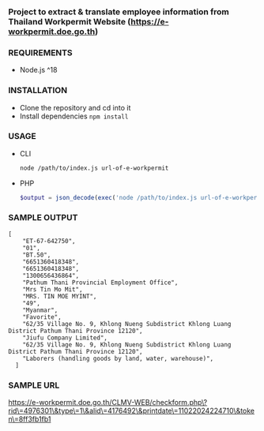 ### Project to extract & translate employee information from Thailand Workpermit Website (https://e-workpermit.doe.go.th)

### REQUIREMENTS

- Node.js ^18

### INSTALLATION

- Clone the repository and cd into it
- Install dependencies `npm install`

### USAGE

- CLI

  ```bash
  node /path/to/index.js url-of-e-workpermit
  ```

- PHP
  ```php
  $output = json_decode(exec('node /path/to/index.js url-of-e-workpermit'),true)
  ```

### SAMPLE OUTPUT

```
[
    "ET-67-642750",
    "01",
    "BT.50",
    "6651360418348",
    "6651360418348",
    "1300656436864",
    "Pathum Thani Provincial Employment Office",
    "Mrs Tin Mo Mit",
    "MRS. TIN MOE MYINT",
    "49",
    "Myanmar",
    "Favorite",
    "62/35 Village No. 9, Khlong Nueng Subdistrict Khlong Luang District Pathum Thani Province 12120",
    "Jiufu Company Limited",
    "62/35 Village No. 9, Khlong Nueng Subdistrict Khlong Luang District Pathum Thani Province 12120",
    "Laborers (handling goods by land, water, warehouse)",
  ]

```

### SAMPLE URL

https://e-workpermit.doe.go.th/CLMV-WEB/checkform.php\?rid\=4976301\&type\=1\&alid\=4176492\&printdate\=11022024224710\&token\=8ff3fb1fb1
